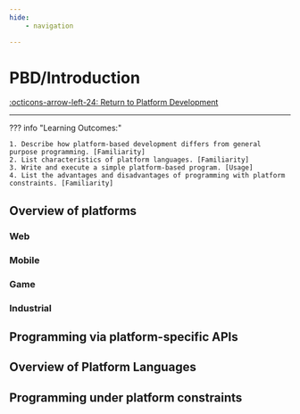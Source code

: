 ```yaml
---
hide:
    - navigation 

---
```

# PBD/Introduction

[:octicons-arrow-left-24: Return to Platform Development](/Knowledge-Notebook/Platform-Development/)

---

??? info "Learning Outcomes:"

    1. Describe how platform-based development differs from general purpose programming. [Familiarity]
    2. List characteristics of platform languages. [Familiarity]
    3. Write and execute a simple platform-based program. [Usage]
    4. List the advantages and disadvantages of programming with platform constraints. [Familiarity]

## Overview of platforms

### Web

### Mobile

### Game

### Industrial

## Programming via platform-specific APIs

## Overview of Platform Languages

## Programming under platform constraints
